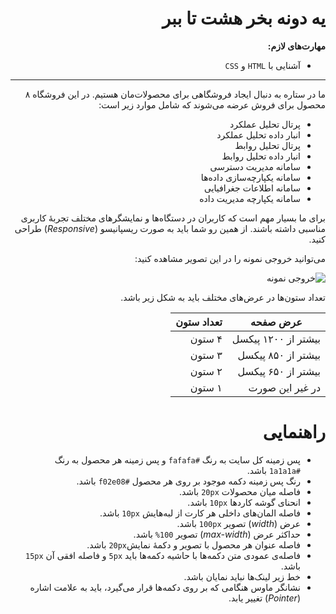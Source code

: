 <div dir="rtl">

# یه دونه بخر هشت تا ببر

**مهارت‌های لازم:**

+ آشنایی با `HTML` و `CSS`

---

ما در ستاره به دنبال ایجاد فروشگاهی برای محصولات‌مان هستیم. در این فروشگاه ۸ محصول برای فروش عرضه می‌شوند که شامل موارد
زیر است:

- پرتال تحلیل عملکرد
- انبار داده تحلیل عملکرد
- پرتال تحلیل روابط
- انبار داده تحلیل روابط
- سامانه مدیریت دسترسی
- سامانه یکپارچه‌سازی داده‌ها
- سامانه اطلاعات جغرافیایی
- سامانه یکپارچه مدیریت داده

برای ما بسیار مهم است که کاربران در دستگاه‌ها و نمایشگر‌های مختلف تجربۀ کاربری مناسبی داشته باشند. از همین رو شما باید
به صورت ریسپانیسو (_Responsive_) طراحی کنید.

می‌توانید خروجی نمونه را در این تصویر مشاهده کنید:

![خروجی نمونه](https://www.dropbox.com/s/r9ctbc7w92jt3zr/problem02.gif?dl=1)

تعداد ستون‌ها در عرض‌های مختلف باید به شکل زیر باشد.

عرض صفحه | تعداد ستون
--- | --- 
بیشتر از ۱۲۰۰ پیکسل | ۴ ستون
بیشتر از ۸۵۰ پیکسل | ۳ ستون
بیشتر از ۶۵۰ پیکسل | ۲ ستون
در غیر این صورت | ۱ ستون

# راهنمایی

- پس زمینه کل سایت به رنگ `#fafafa` و پس زمینه هر محصول به رنگ `#1a1a1a` باشد.
- رنگ پس زمینه دکمه موجود بر روی هر محصول `#f02e08` باشد.
- فاصله میان محصولات `20px` باشد.
- انحنای گوشه کاردها `10px` باشد.
- فاصله المان‌های داخلی هر کارت از لبه‌هایش `10px` باشد.
- عرض (_width_) تصویر `100px` باشد.
- حداکثر عرض (_max-width_) تصویر `100%` باشد.
- فاصله عنوان هر محصول با تصویر و دکمۀ نمایش`20px` باشد.
- فاصله‌ی عمودی متن دکمه‌ها با حاشیه دکمه‌ها باید `5px` و فاصله افقی آن `15px` باشد.
- خط زیر لینک‌ها نباید نمایان باشد.
- نشانگر ماوس هنگامی که بر روی دکمه‌ها قرار می‌گیرد، باید به علامت اشاره (_Pointer_) تغییر یابد.

</div>
